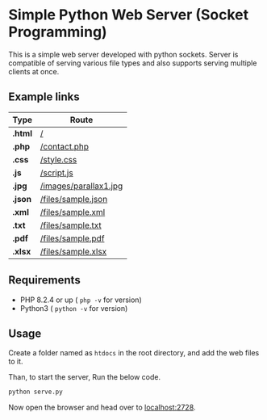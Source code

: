 # Simple Python Web Server (Socket Programming)

This is a simple web server developed with python sockets. Server is compatible of serving various file types and also supports serving multiple clients at once.

## Example links

| Type      | Route                                                               |
| --------- | ------------------------------------------------------------------- |
| **.html** | [/](http://localhost:2728/files/sample.html)                        |
| **.php**  | [/contact.php](http://localhost:2728/contact.php)                   |
| **.css**  | [/style.css](http://localhost:2728/style.css)                       |
| **.js**   | [/script.js](http://localhost:2728/script.js)                       |
| **.jpg**  | [/images/parallax1.jpg](http://localhost:2728/images/parallax1.jpg) |
| **.json** | [/files/sample.json](http://localhost:2728/files/sample.json)       |
| **.xml**  | [/files/sample.xml](http://localhost:2728/files/sample.xml)         |
| **.txt**  | [/files/sample.txt](http://localhost:2728/files/sample.txt)         |
| **.pdf**  | [/files/sample.pdf](http://localhost:2728/files/sample.pdf)         |
| **.xlsx** | [/files/sample.xlsx](http://localhost:2728/files/sample.xlsx)       |

## Requirements

- PHP 8.2.4 or up ( `php -v` for version)
- Python3 ( `python -v` for version)

## Usage

Create a folder named as `htdocs` in the root directory, and add the web files to it.

Than, to start the server, Run the below code.

```bash
python serve.py
```

Now open the browser and head over to [localhost:2728](http://localhost:2728).